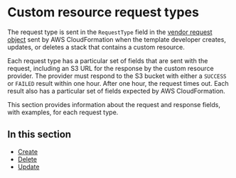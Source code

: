 # Custom resource request types<a name="crpg-ref-requesttypes"></a>

The request type is sent in the `RequestType` field in the [vendor request object](crpg-ref-requests.md) sent by AWS CloudFormation when the template developer creates, updates, or deletes a stack that contains a custom resource\.

Each request type has a particular set of fields that are sent with the request, including an S3 URL for the response by the custom resource provider\. The provider must respond to the S3 bucket with either a `SUCCESS` or `FAILED` result within one hour\. After one hour, the request times out\. Each result also has a particular set of fields expected by AWS CloudFormation\.

This section provides information about the request and response fields, with examples, for each request type\.

## In this section<a name="w7250ab1c27c24c17c19b9"></a>
+ [Create](crpg-ref-requesttypes-create.md)
+ [Delete](crpg-ref-requesttypes-delete.md)
+ [Update](crpg-ref-requesttypes-update.md)
